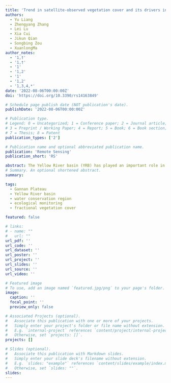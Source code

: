 ```yaml
---
title: 'Trend in satellite-observed vegetation cover and its drivers in the Gannan Plateau, upper reachers of the Yellow River, from 2000 to 2020'
authors:
  - Yu Liang
  - Zhengyang Zhang
  - Lei Lu
  - Xia Cui
  - Jikun Qian
  - Songbing Zou
  - XuanlongMa
author_notes:
  - '1,†'
  - '1,†'
  - '1'
  - '1,2'
  - '1'
  - '1,2'
  - '1,3,4,*'
date: '2022-08-06T00:00:00Z'
doi: 'https://doi.org/10.3390/rs14163849'

# Schedule page publish date (NOT publication's date).
publishDate: '2022-08-06T00:00:00Z'

# Publication type.
# Legend: 0 = Uncategorized; 1 = Conference paper; 2 = Journal article;
# 3 = Preprint / Working Paper; 4 = Report; 5 = Book; 6 = Book section;
# 7 = Thesis; 8 = Patent
publication_types: ['2']

# Publication name and optional abbreviated publication name.
publication: 'Remote Sensing'
publication_short: 'RS'

abstract: The Yellow River basin (YRB) has played an important role in the forming of Chinese civilization. Located in the upper reaches of the YRB and the southeastern edge of the Qinghai–Tibet Plateau (QTP), the Gannan Plateau (GP), which consists of mainly alpine and mountain ecosystems, is one of the most important water conservation areas for the Yellow River and recharges 6.59 billion cubic meters of water to the Yellow River each year, accounting for 11.4% of the total runoff of the Yellow River. In the past 30 years, due to climate change and intense human activities, the GP is facing increasing challenges in maintaining its ecosystem integrity and security. Vegetation is a central component of the terrestrial ecosystem and is also key to maintaining ecosystem functioning and services. To form sound ecological restoration projects for the GP and the upper reaches of the YRB in general, this study assesses the trend in FVC (Fractional Vegetation Cover) and its drivers across the GP by integrating high-resolution satellite remote sensing images and meteorological data from 2000 to 2020. Results showed that the mean value of FVC for the entire GP between 2000 and 2020 was 89.26%. Aridity was found to be the main factor that determined the spatial distribution of FVC, while ecosystem type exhibited the secondary effect with forests having the highest FVC within each aridity class. From 2000 to 2020, the FVC in 84.11% of the study area did not exhibit significant change, though 10.32% of the study area still experienced a significant increase in FVC. A multi-factor analysis revealed that precipitation surpassed temperature as the main driver for the FVC trend in semi-arid and semi-humid areas, while this pattern was reversed in humid areas. A further residual analysis indicated that human activities only played a minor role in determining the FVC trend in most naturally vegetated areas of the study area, except for semi-arid crops where a significant positive role of human influences on the FVC trend was observed. The findings highlight the fact that aridity and vegetation types interact to explain the relative sensitivity of alpine and mountain ecosystems to climate trends and human influences. Results from this study provide an observational basis for better understanding and pattern prediction of ecosystem functioning and services in the GP under future climate change, which is key to the success of the national strategy that aims to preserve ecosystem integrity and promote high-quality development over the entire YRB.
# Summary. An optional shortened abstract.
summary: 

tags:
  - Gannan Plateau
  - Yellow River basin
  - water conservation region
  - ecological monitoring
  - fractional vegetation cover

featured: false

# links:
# - name: ""
#   url: ""
url_pdf: ''
url_code: ''
url_dataset: ''
url_poster: ''
url_project: ''
url_slides: ''
url_source: ''
url_video: ''

# Featured image
# To use, add an image named `featured.jpg/png` to your page's folder.
image:
  caption: ''
  focal_point: ''
  preview_only: false

# Associated Projects (optional).
#   Associate this publication with one or more of your projects.
#   Simply enter your project's folder or file name without extension.
#   E.g. `internal-project` references `content/project/internal-project/index.md`.
#   Otherwise, set `projects: []`.
projects: []

# Slides (optional).
#   Associate this publication with Markdown slides.
#   Simply enter your slide deck's filename without extension.
#   E.g. `slides: "example"` references `content/slides/example/index.md`.
#   Otherwise, set `slides: ""`.
slides:
---
```


